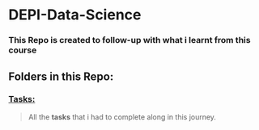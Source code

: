 # DEPI-Data-Science
### This Repo is created to follow-up with what i learnt from this course
## Folders in this Repo:
### [Tasks:](https://github.com/amrorabea/DEPI-Data-Science/tree/main/Tasks)
> All the **tasks** that i had to complete along in this journey.
